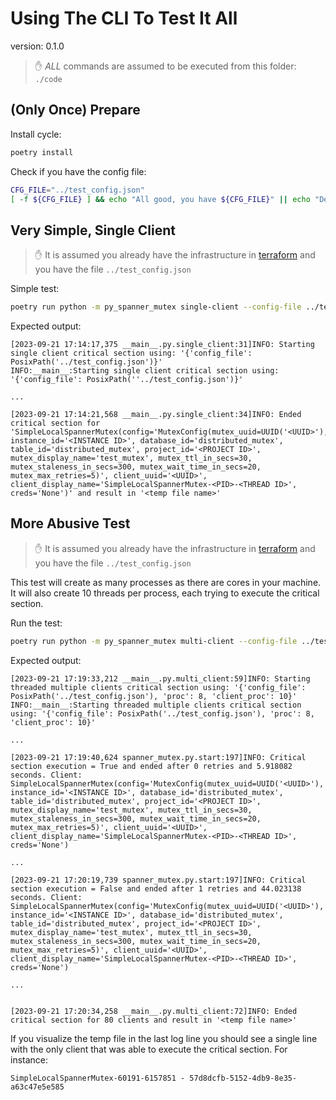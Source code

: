 # Using The CLI To Test It All

version: 0.1.0

> :hand: *ALL* commands are assumed to be executed from this folder: `./code`

## (Only Once) Prepare

Install cycle:

```bash
poetry install
```

Check if you have the config file:

```bash
CFG_FILE="../test_config.json"
[ -f ${CFG_FILE} ] && echo "All good, you have ${CFG_FILE}" || echo "Deploy spanner resources, you do not have ${CFG_FILE}"
```

## Very Simple, Single Client

> :hand: It is assumed you already have the infrastructure in [terraform](../terraform) and you have the file ``../test_config.json``

Simple test:

```bash
poetry run python -m py_spanner_mutex single-client --config-file ../test_config.json
```

Expected output:

```text
[2023-09-21 17:14:17,375 __main__.py.single_client:31]INFO: Starting single client critical section using: '{'config_file': PosixPath('../test_config.json')}'
INFO:__main__:Starting single client critical section using: '{'config_file': PosixPath(''../test_config.json')}'

...

[2023-09-21 17:14:21,568 __main__.py.single_client:34]INFO: Ended critical section for 'SimpleLocalSpannerMutex(config='MutexConfig(mutex_uuid=UUID('<UUID>'), instance_id='<INSTANCE ID>', database_id='distributed_mutex', table_id='distributed_mutex', project_id='<PROJECT ID>', mutex_display_name='test_mutex', mutex_ttl_in_secs=30, mutex_staleness_in_secs=300, mutex_wait_time_in_secs=20, mutex_max_retries=5)', client_uuid='<UUID>', client_display_name='SimpleLocalSpannerMutex-<PID>-<THREAD ID>', creds='None')' and result in '<temp file name>'
```

## More Abusive Test

> :hand: It is assumed you already have the infrastructure in [terraform](../terraform) and you have the file ``../test_config.json``

This test will create as many processes as there are cores in your machine.
It will also create 10 threads per process, each trying to execute the critical section.

Run the test:

```bash
poetry run python -m py_spanner_mutex multi-client --config-file ../test_config.json
```

Expected output:

```text
[2023-09-21 17:19:33,212 __main__.py.multi_client:59]INFO: Starting threaded multiple clients critical section using: '{'config_file': PosixPath('../test_config.json'), 'proc': 8, 'client_proc': 10}'
INFO:__main__:Starting threaded multiple clients critical section using: '{'config_file': PosixPath('../test_config.json'), 'proc': 8, 'client_proc': 10}'

...

[2023-09-21 17:19:40,624 spanner_mutex.py.start:197]INFO: Critical section execution = True and ended after 0 retries and 5.918082 seconds. Client: SimpleLocalSpannerMutex(config='MutexConfig(mutex_uuid=UUID('<UUID>'), instance_id='<INSTANCE ID>', database_id='distributed_mutex', table_id='distributed_mutex', project_id='<PROJECT ID>', mutex_display_name='test_mutex', mutex_ttl_in_secs=30, mutex_staleness_in_secs=300, mutex_wait_time_in_secs=20, mutex_max_retries=5)', client_uuid='<UUID>', client_display_name='SimpleLocalSpannerMutex-<PID>-<THREAD ID>', creds='None')

...

[2023-09-21 17:20:19,739 spanner_mutex.py.start:197]INFO: Critical section execution = False and ended after 1 retries and 44.023138 seconds. Client: SimpleLocalSpannerMutex(config='MutexConfig(mutex_uuid=UUID('<UUID>'), instance_id='<INSTANCE ID>', database_id='distributed_mutex', table_id='distributed_mutex', project_id='<PROJECT ID>', mutex_display_name='test_mutex', mutex_ttl_in_secs=30, mutex_staleness_in_secs=300, mutex_wait_time_in_secs=20, mutex_max_retries=5)', client_uuid='<UUID>', client_display_name='SimpleLocalSpannerMutex-<PID>-<THREAD ID>', creds='None')

...


[2023-09-21 17:20:34,258 __main__.py.multi_client:72]INFO: Ended critical section for 80 clients and result in '<temp file name>'
```

If you visualize the temp file in the last log line you should see a single line with the only client that was able to execute the critical section.
For instance:

```text
SimpleLocalSpannerMutex-60191-6157851 - 57d8dcfb-5152-4db9-8e35-a63c47e5e585
```
